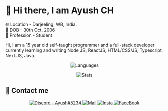 # 👋 Hi there, I am Ayush CH

🌐 Location - Darjeeling, WB, India. <br />
🎂 DOB - 30th Oct, 2006 <br />
👤 Profession - Student <br />
	
Hi, I am a 15 year old self-taught programmer and a full-stack developer currently learning and writing Node JS, ReactJS, HTML/CSS/JS, Typescript, Next.JS, Java.
<div align="center">
	
![Languages](https://github-readme-stats.vercel.app/api/top-langs/?username=itsayushch&theme=calm&layout=compact)

![Stats](https://github-readme-stats.vercel.app/api?username=itsayushch&theme=calm&layout=compact&count_private=true)
</div>

## 📧 Contact me
<div align="center">
<a href='https://discord.gg/sY57ftY' target="_blank">
	<img src="https://img.shields.io/badge/Discord-Ayush%235234-B1A7F0?style=for-the-badge&logo=discord&link=https://discord.gg/sY57ftY" alt='Discord - Ayush#5234'>
</a>
<a href='mailto:ayush.chowdhury2004@gmail.com' target="_blank">
	<img src="https://img.shields.io/badge/Mail-itsayushch%40gmail.com-B1A7F0?style=for-the-badge&logo=gmail&link=mailto:itsayushch@gmail.com" alt='Mail'>
</a>
<a href='https://www.instagram.com/itsayushch' target="_blank">
	<img src="https://img.shields.io/badge/Instagram-itsayushch-B1A7F0?style=for-the-badge&logo=instagram&link=https://www.instagram.com/itsayushch" alt='Insta'>
</a>
<a href='https://www.facebook.com/ayushkr004' target="_blank">
	<img src="https://img.shields.io/badge/Facebook-Ayush%20Chowdhury-B1A7F0?style=for-the-badge&logo=facebook&link=https://www.facebook.com/ayushkr004" alt='FaceBook'>
</a>
</div>




